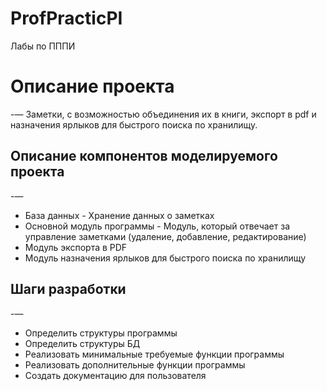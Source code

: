 # ProfPracticPI
Лабы по ПППИ

# Описание проекта #
-—
Заметки, с возможностью объединения их в книги, экспорт в pdf и назначения ярлыков для быстрого поиска по хранилищу.

## Описание компонентов моделируемого проекта ###
-—
- База данных - Хранение данных о заметках
- Основной модуль программы - Модуль, который отвечает за управление заметками (удаление, добавление, редактирование)
- Модуль экспорта в PDF
- Модуль назначения ярлыков для быстрого поиска по хранилищу

## Шаги разработки ##
-—
- Определить структуры программы
- Определить структуры БД
- Реализовать минимальные требуемые функции программы
- Реализовать дополнительные функции программы
- Создать документацию для пользователя
